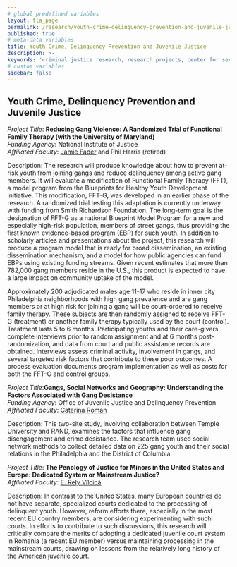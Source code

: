 ```yaml
---
# global predefined variables
layout: tla_page
permalink: /research/youth-crime-delinquency-prevention-and-juvenile-justice/
published: true
# meta-data variables
title: Youth Crime, Delinquency Prevention and Juvenile Justice
description: >-
keywords: 'criminal justice research, research projects, center for security and crime science'
# custom variables
sidebar: false
---
```

## Youth Crime, Delinquency Prevention and Juvenile Justice

_Project Title_: **Reducing Gang Violence: A Randomized Trial of Functional Family Therapy (with the University of Maryland)** <br>
_Funding Agency_: National Institute of Justice <br>
_Affiliated Faculty_: [Jamie Fader](https://liberalarts.temple.edu/academics/faculty/fader-jamie) and Phil Harris (retired) <br>

Description: The research will produce knowledge about how to prevent at-risk youth from joining gangs and reduce delinquency among active gang members. It will evaluate a modification of Functional Family Therapy (FFT), a model program from the Blueprints for Healthy Youth Development initiative. This modification, FFT-G, was developed in an earlier phase of the research. A randomized trial testing this adaptation is currently underway with funding from Smith Richardson Foundation. The long-term goal is the designation of FFT-G as a national Blueprint Model Program for a new and especially high-risk population, members of street gangs, thus providing the first known evidence-based program (EBP) for such youth. In addition to scholarly articles and presentations about the project, this research will produce a program model that is ready for broad dissemination, an existing dissemination mechanism, and a model for how public agencies can fund EBPs using existing funding streams. Given recent estimates that more than 782,000 gang members reside in the U.S., this product is expected to have a large impact on community uptake of the model.
 
Approximately 200 adjudicated males age 11-17 who reside in inner city Philadelphia neighborhoods with high gang prevalence and are gang members or at high risk for joining a gang will be court-ordered to receive family therapy. These subjects are then randomly assigned to receive FFT-G (treatment) or another family therapy typically used by the court (control). Treatment lasts 5 to 6 months. Participating youths and their care-givers complete interviews prior to random assignment and at 6 months post-randomization, and data from court and public assistance records are obtained. Interviews assess criminal activity, involvement in gangs, and several targeted risk factors that contribute to these poor outcomes. A process evaluation documents program implementation as well as costs for both the FFT-G and control groups.
 
_Project Title_:**Gangs, Social Networks and Geography: Understanding the Factors Associated with Gang Desistance** <br>
_Funding Agency_: Office of Juvenile Justice and Delinquency Prevention <br>
_Affiliated Faculty_: [Caterina Roman](https://liberalarts.temple.edu/academics/faculty/roman-caterina) <br>

Description: This two-site study, involving collaboration between Temple University and RAND, examines the factors that influence gang disengagement and crime desistance. The research team used social network methods to collect detailed data on 225 gang youth and their social relations in the Philadelphia and the District of Columbia.
 
_Project Title_: **The Penology of Justice for Minors in the United States and Europe: Dedicated System or Mainstream Justice?** <br>
_Affiliated Faculty_: [E. Rely Vîlcică](https://liberalarts.temple.edu/academics/faculty/v-lcic-e-rely) <br>

Description: In contrast to the United States, many European countries do not have separate, specialized courts dedicated to the processing of delinquent youth. However, reform efforts there, especially in the most recent EU country members, are considering experimenting with such courts. In efforts to contribute to such discussions, this research will critically compare the merits of adopting a dedicated juvenile court system in Romania (a recent EU member) versus maintaining processing in the mainstream courts, drawing on lessons from the relatively long history of the American juvenile court.
